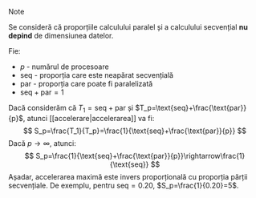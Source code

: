 
> [!NOTE]
> Se consideră că proporțiile calculului paralel și a calculului secvențial **nu depind** de dimensiunea datelor.

Fie:
- $p$ - numărul de procesoare
- $\text{seq}$ - proporția care este neapărat secvențială
- $\text{par}$ - proporția care poate fi paralelizată
- $\text{seq}+\text{par}=1$

Dacă considerăm că $T_1=\text{seq}+\text{par}$ și $T_p=\text{seq}+\frac{\text{par}}{p}$, atunci [[accelerare|accelerarea]] va fi:
$$
S_p=\frac{T_1}{T_p}=\frac{1}{\text{seq}+\frac{\text{par}}{p}}
$$
Dacă $p\rightarrow\infty$, atunci:
$$
S_p=\frac{1}{\text{seq}+\frac{\text{par}}{p}}\rightarrow\frac{1}{\text{seq}}
$$
Așadar, accelerarea maximă este invers proporțională cu proporția părții secvențiale. De exemplu, pentru $\text{seq}=0.20$, $S_p=\frac{1}{0.20}=5$.
